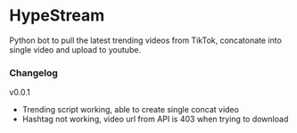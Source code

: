 # HypeStream

Python bot to pull the latest trending videos from TikTok, concatonate into single video and upload to youtube.

### Changelog

v0.0.1

- Trending script working, able to create single concat video
- Hashtag not working, video url from API is 403 when trying to download
